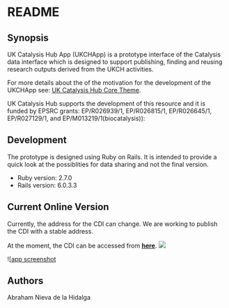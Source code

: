 # README

## Synopsis

UK Catalysis Hub App (UKCHApp) is a prototype interface of the Catalysis data
interface which is designed to support publishing, finding and reusing research
outputs derived from the UKCH activities.

For more details about the of the motivation for the development of the UKCHApp
see: [UK Catalysis Hub Core Theme](https://ukcatalysishub.co.uk/core/).

UK Catalysis Hub supports the development of this resource and it is funded by
EPSRC grants:  EP/R026939/1, EP/R026815/1, EP/R026645/1, EP/R027129/1,
and EP/M013219/1(biocatalysis)):

## Development
The prototype is designed using Ruby on Rails. It is intended to provide a
quick look at the possiblities for data sharing and not the final version.

* Ruby version: 2.7.0
* Rails version: 6.0.3.3

## Current Online Version
Currently, the address for the CDI can change. We are working to publish the CDI 
with a stable address. 

At the moment, the CDI can be accessed from **[here](http://188.166.149.246/)**.
[<img src="http://www.google.com.au/images/nav_logo7.png">](http://google.com.au/)

![[app screenshot](https://github.com/scman1/ukcathubapp/blob/master/previews/proto_app2020b.png)

## Authors

Abraham Nieva de la Hidalga
